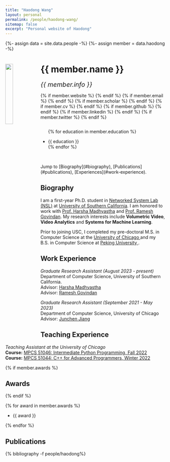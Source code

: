 ```yaml
---
title: "Haodong Wang"
layout: personal
permalink: /people/haodong-wang/
sitemap: false
excerpt: "Personal website of Haodong"
---
```

{%- assign data = site.data.people -%}
{%- assign member = data.haodong -%}

<div class="row">
  <img src="{{ site.url }}{{ site.baseurl }}/images/teampic/{{ member.photo }}" class="img-responsive" width="22%" style="float: left" />
  <h1>{{ member.name }}</h1>
  <i style="font-size:20px">{{ member.info }}</i><br>

  {% if member.website %}<a href="{{ member.website }}" target="_blank"><i class="fa fa-home fa-3x"></i></a> {% endif %}
  {% if member.email %}<a href="mailto:{{ member.email }}" target="_blank"><i class="fa fa-envelope-square fa-3x"></i></a> {% endif %}
  {% if member.scholar %} <a href="{{ member.scholar }}" target="_blank"><i class="ai ai-google-scholar-square ai-3x"></i></a> {% endif %}
  {% if member.cv %} <a href="{{ site.url }}{{ site.baseurl }}/files/{{ member.cv }}" target="_blank"><i class="ai ai-cv-square ai-3x"></i></a> {% endif %}
  {% if member.github %} <a href="{{ member.github }}" target="_blank"><i class="fa fa-github-square fa-3x"></i></a> {% endif %}
  {% if member.linkedin %} <a href="{{ member.linkedin }}" target="_blank"><i class="fa fa-linkedin-square fa-3x"></i></a> {% endif %}
  {% if member.twitter %} <a href="{{ member.twitter }}" target="_blank"><i class="fa fa-twitter-square fa-3x"></i></a> {% endif %}
  <!-- {% if member.researchgate %} <a href="{{ member.researchgate }}" target="_blank"><i class="ai ai-researchgate-square ai-3x"></i></a> {% endif %} -->
  <ul style="overflow: hidden">

  {% for education in member.education %}
	<li> {{ education }} </li>
  {% endfor %}

  </ul>
  <br/>
  Jump to [Biography](#biography), [Publications](#publications), [Experiences](#work-experience).
</div>

## Biography

<p>I am a first-year Ph.D. student in <a href="http://nsl.usc.edu/">Networked System Lab (NSL)</a> at <a href="http://www.usc.edu">University of Southern California</a>. I am honored to work with <a href="https://www.harsha.usc.edu/">Prof. Harsha Madhyastha</a> and <a href="https://govindan.usc.edu/">Prof. Ramesh Govindan</a>. My research interests include <b>Volumetric Video</b>, <b>Video Analytics</b> and <b>Systems for Machine Learning</b>.</p>
<p>Prior to joining USC, I completed my pre-doctoral M.S. in Computer Science at the <a href="https://cs.uchicago.edu/"> University of Chicago </a> and my B.S. in Computer Science at <a href="https://sai.pku.edu.cn/znxyenglish/index.htm"> Peking University </a>.</p>

## Work Experience

<p>
<em>Graduate Research Assistant (August 2023 - present)</em><br>
Department of Computer Science, University of Southern California.<br>
Advisor: <a title="Harsha's Website" href="https://www.harsha.usc.edu/">Harsha Madhyastha</a><br>
Advisor: <a title="Ramesh's Website" href="https://govindan.usc.edu/">Ramesh Govindan</a><br>
</p>

<p>
<em>Graduate Research Assistant (September 2021 - May 2023)</em><br>
Department of Computer Science, University of Chicago <br>
Advisor: <a title="Junchen's Website" href="https://people.cs.uchicago.edu/~junchenj/">Junchen Jiang</a><br>
</p>

## Teaching Experience

<p>
<em>Teaching Assistant at the University of Chicago</em><br>
<b>Course:</b> <a href="https://mpcs-courses.cs.uchicago.edu/2022-23/autumn/courses/mpcs-51046-1">MPCS 51046: Intermediate Python Programming, Fall 2022</a><br>
<b>Course:</b> <a href="https://mpcs-courses.cs.uchicago.edu/2022-23/winter/courses/mpcs-51044-1">MPCS 51044: C++ for Advanced Programmers, Winter 2022</a><br>
</p>

{% if member.awards %}
## Awards
{% endif %}

{% for award in member.awards %}
<ul style="overflow: hidden">
<li> {{ award }} </li>
</ul>
{% endfor %}

## Publications

<div class="publications">

{% bibliography -f people/haodong%}

</div>
